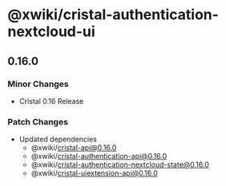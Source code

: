 # @xwiki/cristal-authentication-nextcloud-ui

## 0.16.0

### Minor Changes

- Cristal 0.16 Release

### Patch Changes

- Updated dependencies
  - @xwiki/cristal-api@0.16.0
  - @xwiki/cristal-authentication-api@0.16.0
  - @xwiki/cristal-authentication-nextcloud-state@0.16.0
  - @xwiki/cristal-uiextension-api@0.16.0
